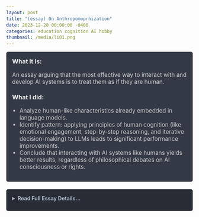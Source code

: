 ```yaml
---
layout: post
title: "(essay) On Anthropomoprhization"
date: 2023-12-20 00:00:00 -0400
categories: education cognition AI hobby
thumbnail: /media/li01.png
---
```


<div style="padding: 15px; border: 1px solid #555; border-radius: 5px; margin-bottom: 20px; background-color: #333a45;">
  <h3 style="margin-top: 0; color: #eee;">What it is:</h3>
  <p style="font-size: 1.1em; color: #ccc;">An essay arguing that the most effective way to interact with and develop AI systems is to treat them as if they are human.</p>
  
  <h3 style="color: #eee;">What I did:</h3>
  <ul style="font-size: 1.1em; list-style-type: disc; padding-left: 20px; color: #ccc;">
    <li>Analyze human-like characteristics already embedded in language models.</li>
    <li>Identify pattern: applying principles of human cognition (like emotional engagement, step-by-step reasoning, and iterative decision-making) to LLMs leads to significant performance improvements.</li>
    <li>Conclude that interacting with AI systems like humans yields better results, regardless of philosophical debates on AI consciousness or rights.</li>
  </ul>
</div>

<details style="margin-bottom: 20px; background-color: #282c34; padding: 15px; border-radius: 5px; border: 1px solid #444;">
<summary style="cursor: pointer; font-weight: bold; color: #adbac7; margin-bottom: 10px;">Read Full Essay Details...</summary>
<div markdown="1">

---

## Introduction

"We named it ChatGPT and not a person's name very intentionally" said Sam Altman, founder of Open AI, in October 2023. We are often advised to avoid assigning human traits and characteristics to animals or other entities, a concept known as anthropomorphism. Such caution is based on the idea of human exceptionalism, which suggests that humans are fundamentally different and superior to other beings (de Waal, 2016). This notion of human superiority, as described by de Waal, is influenced by religious beliefs and is prevalent in many scientific fields. However, de Waal argues that "this premise is out of line with modern evolutionary biology and neuroscience" (2016). Nevertheless, humans seem to naturally anthropomorphize even the most basic computer systems (see "The Eliza Effect", Hall, 2023). To some commentators, this instinct could have unintended consequences, as ascribing human qualities to technology makes it easier for its creators to shirk responsibility for its errors and impacts (Rosenberg, 2023). Other skeptics agree, seeing AI as "just a tool", and that thinking of AI as an independent, intelligent entity is both misleading and dangerous, as it might cause us to mismanage the technology (Lanier, 2023). These are important philosophical debates that seem certain to intensify and persist. Nevertheless, I make a practical argument for treating AIs like humans, withholding judgment and comment on human exceptionalism and any potential dangers of anthropomorphism, void also of any comment on the humanity, consciousness, or rights of AI systems. We should treat AI systems like humans because research suggests that this is a successful approach.

## Human beings and computer systems

Humanness has been built into some of our computer systems for decades, although objectives of these systems vary by discipline. Cognitive architectures like ACT-R and SOAR, introduced in the 1970s and 1980s, model human cognitive processes, primarily for research purposes (Langley, 2009). They abstractly simulate human sensory experiences, such as visual and auditory perception, and interact with their environment to help us advance our understanding of human cognition. Builders of AI systems also deliberately design systems inspired by human cognition, but not necessarily to further our understanding of human cognition, but rather to build more efficient systems. Many recent papers in AI have drawn inspiration from the study of human cognition (Kaizer 2023; Kojima 2023; Lightman 2023; Li 2023; Yao 2023; Zelikman 2022).

By virtue of modality, some AI systems are inherently human-like in terms of their inputs. Like cognitive architectures, latest-generation multimodal AI models like GPT4 are capable of vision and hearing (OpenAI, 2023), while PaLM-E and Gemini have additional capabilities for interacting with the physical environment; (Driess, 2023; Pichai, 2023). Examining the training data that powers these modalities reveals a deep influence of human perspective. This human-centricity is particularly apparent when considering how large language models represent spatial data, constructing a world model through a human lens.

## Building a world model

Language models function as token-prediction machines (Shanahan, 2023), generating responses based on their training data. With exceptions, training data is usually human-generated, resulting in agents with human biases.

These biases include a bias for human perception, as opposed to the perception of other biological agents. Professor Margaret Wilson explains in her writing on embodied cognition that "spatial concepts, such as front, back, up, and down… are articulated in terms of our body's position in, and movement through, space" (2015). The shape of human bodies influence how we perceive the world (Wilson, 2015). Thus, large language models trained on human data share with humans a human-centric understanding of the world. The AI may not be embodied, but its training data is of a human-bodied perspective, which stands upright, with two forward-facing eyes, a nose, and a mouth. As a proof of concept, pure-text LLMs are able to perform spatial-cognitive tasks using only the text-based symbolic data they are trained on from the internet, much like how humans can spatially understand environments through verbal descriptions alone (Sternberg, 2011; Taylor, 1992).

So, language models are token-prediction machines trained on human data. What, then, does it mean to predict the next token well? Cognitive scientist and professor Murray Shanahan says, "Predicting the next token well means you understand the underlying reality that led to the creation of that token" (Shanahan, 2023). That LLMs can answer spatial-cognitive questions well, along with research showing that understanding of physical spaces through a single channel is possible (Taylor, 1992), indicate that LLMs understand the underlying reality of our environment. This understanding extends beyond spatialization, as Open AI chief scientist Ilya Sutskever states, "The way to think about it is that when we train a large neural network to accurately predict the next word in lots of different texts from the internet, what we are doing is learning a world model."

## Treat me like a human

Academic researchers, observing the human-centric world model hardcoded into language models, have applied concepts from human cognition to these models for significant performance gains in research experiments and standard benchmarks. Repeated evidence suggests a strong link between the success of these studies and the practice of treating these systems as akin to human cognitive agents. The following are published examples of applying understanding of human cognition to large language models.

## Emotional Stimuli

According to Li et al. in their 2023 paper on emotion and AI, "understanding and responding to emotional cues gives humans distinct advantages in problem-solving." With this understanding of human cognition, the researchers aimed to give that same advantage to large language models. The authors introduce "EmotionPrompt", a simple prompting method that enhances outputs in LLMs, including ChatGPT, GPT4, and Llama 2 (Li et al., 2023). Li et al. present a headline figure of 10.9% average improvement in terms of performance, truthfulness, and responsibility metrics when prompting with EmotionPrompt compared to without. On drafting the text of each EmotionPrompts, the authors state: "…we take inspiration from three types of well-established psychological phenomena: Self-monitoring, social cognitive theory, and cognitive emotion regulation" (Li et al. 2023).

![Emotional Stimuli](/media/li01.png)

As to why EmotionPrompts work, the authors speculate that emotion could be forcing the model either process or simulate processing more deeply and respond in a way that acknowledges those emotional aspects (Li et al., 2023). More concretely, the authors observed that that the emotional stimuli "enriched the original prompts' representation." This enrichment is based on the concept that emotional cues add additional context and depth to the prompts, allowing the language model to generate responses that are more nuanced, empathetic, or aligned with human-like emotional responses (Li et al.)

Research continues into how neural networks function (Blazek, 2022) and why emotional stimuli would enhance LLM performance. Nevertheless, the authors applied current understanding of human cognition and emotion to significantly improve language model performance.

## Process reasoning

Educators and students understand the importance of showing work when solving problems. This practice demonstrates the student's thought process to the teacher, while aiding in the student's cognitive development by encouraging methodical, step-by-step reasoning. Australian mathematicians Norman Wildberger and Daniel Mansfield document an early instance of step-by-step reasoning in their analysis of 3000–4000-year-old Babylonian clay tablets. Amongst the tablets are some of the earliest evidence of formal education (worked math problems) and a table of reciprocals (a reference document, similar to a multiplication table today), which represents the world's oldest known trigonometric table – huge contributions to our understanding of Babylonian culture and sexagesimal trigonometry (Mansfield, 2017). By studying ancient cuneiform tablets, Wildberger and Mansfield show that ancient Babylonian scribes "thought in algorithms, or procedures, that you go step-by-step to get an answer. That's how they encoded their information" (Wildberger, 2017). In analysis of multiple instructional and educational clay tablets, they determine it was the procedure that was important to ancient scribes and students, and not the answer, stating that "The answer is usually something very trivial for them in fact, they procedure is what they are being trained on" (Wildberger).

These same principles of multi-step reasoning can be used to gain similar benefits in output quality in large language models. Lightman et al., motivated by reducing costs and increasing efficiency of training LLMs, researched whether models solve mathematical problems better with outcome supervision, which provides feedback (or reward) for a final result, or process supervision, which provides feedback for each intermediate reasoning step (Lightman et al., 2023). In other words, do the models perform better when simply delivering the answer, or when they show step-by-step reasoning? Lightman et al. found that process supervision (working problems step-by-step) led to a 2.6x improvement in training data efficiency when compared to outcome (final answer only) supervision. Process supervision also helped in reducing false positives – cases where a model produced the correct answer but with incorrect reasoning or logic.

Other researchers similarly have similarly applied step-by-step reasoning to language models. In their 2023 paper, titled "Large Language Models are Zero-Shot Reasoners", Kojima and colleagues created a new prompting method to improve zero-shot performance in LLMs called "Zero-shot-Chain of Thought". "Chain of thought" indicates the process of breaking down a problem into smaller, more manageable steps. "Zero-shot" means the user offers no examples when making a query, while "one-shot" means providing one example, "two shot" means providing two examples, and so on. Zero-shot responses typically have lower accuracy due to the lack of contextual examples. Kojima et al. found that incorporating the phrase "Let's think step by step" to zero-shot prompts significantly enhances LLMs' reasoning capabilities and output responses.

![Process Reasoning](/media/li02.png)

To use or not to use Zero-Shot-CoT is like the choice between meticulously solving a math problem on paper, detailing each step, versus mentally calculating it. The more complex the problem, the more advantageous it becomes to use chain of thought reasoning, as it helps to methodically work through each step and reduce errors that might occur from attempting to solve everything at once. Zero-shot-CoT is based on our same understanding of the benefits of multi-step reasoning used by Babylonian scribes with ancient math, and Lightman et al. to train models with 'process supervision' rather than 'outcome supervision'. Using Zero-shot CoT, Kojima et al. saw significant improvement on two math tasks: accuracy improvement on the GSM8K math dataset increased by 30.3%, and a notable 61% increase in scores on the MultiArith datasets (2023).

## Iterative Reasoning

Humans can improve reasoning skills by taking longer to reach conclusions and considering more alternative conclusions (Sternberg, 2006). Taking longer allows the reasoner to review past information, which then informs subsequent decisions in an iterative process. The concept of iterative reasoning, where one systematically evaluates multiple possibilities before arriving at a conclusion, is both a human trait and an applicable strategy in enhancing language models. Yao et al. (2023) in their 'Tree of Thoughts' (ToT) paper, use and cite cognitive science research on decision making to significantly improve problem-solving capabilities in LLMs.

In the language of Daniel Kahneman's "System 1 and System 2" theory of human cognitive processing (2011), language models operate in system 1 – a fast, automatic, intuition-based mode of thinking (Yao et al., 2023). Imagine for a moment that you are limited to responding to a query like our current language models: Once you begin you can't backtrack. If your response begins poorly, it's difficult to recover. You can't plan beyond the next token. To know when your response is complete, you must look behind. This imagination exercise offers a glimpse as to why models are poor at planning (and sometimes poor at answering generally) – "Please write a story in 100 words" rarely results in a story of exactly 100 words.

Operating in system 1 does not allow for planning. To steer an LLM's thinking toward a slower, more deliberate, and more logical "system 2"-type reasoning ToT guides a language model through a series of steps, or reasoned paths, with different branches and backtracking to guide an AI toward a response that is more coherent, logically consistent, and reflective of a deeper understanding of the query.

To illustrate how Tree of Thoughts (ToT) works let's look at the research paper's creative writing experiment. The ToT-equipped chatbot functions as follows: The chatbot is prompted to perform a creative writing task. Where a normal chatbot would generate one final output and deliver it to the user, the ToT-equipped chatbot begins with writing five 'plans' for the assignment. It then evaluates each of the five plans, noting each plan's strengths, weaknesses, and areas of potential. It 'votes' on the best plan and uses that plan as a foundation to complete the writing assignment. This approach generates considerable text output when compared to standard querying, and requires extra time, computing power, and that the system have a large context window (running memory of the conversation).

The above experimental workflow features one "ToT step": several outputs are made, voted on, and then acted upon. Other experiments in the paper involve multiple ToT steps, along with backtracking, that allow the AI to revisit previous branches if the chosen branch isn't as fruitful as expected. By simulating system 2 reasoning in this way, we instruct the AI first to show us what it's thinking, and only then give us the answer (Kaizer, 2023).

Yao et al. drew inspiration from cognitive scientist Allen Newall and his colleagues in designing ToT: "To design such a planning process, we return to the origins of artificial intelligence (and cognitive science), drawing inspiration from the planning processes explored by Newell, Shaw, and Simon starting in the 1950s. Newell and colleagues characterized problem solving as search through a combinatorial problem space, represented as a tree. We thus propose the Tree of Thoughts (ToT) framework for general problem solving with language models." This structure allows a ToT-equipped AI to decide which branch to take with heuristics, explore different continuations within a thought process, plan, look ahead, and backtrack (Yao et al), mimicking human cognition in both design and function.

In this early experiment in the application of tree of thought reasoning to large language models, ToT significantly improved problem-solving abilities in three tasks difficult for current LLMs: creative writing (higher coherence score by AI and human scoring), Game of 24 (74% success rate compared to 4% without ToT), and 5x5 Crosswords (20% game win success rate vs. 0%). The Tree of Thought paper, which built off Chain-of-Thought (CoT) reasoning by Kojima et al., has immediate implications for today's large language models. AI researcher Lukasz Kaizer thinks CoT and ToT reasoning strategies will play a crucial role in the development toward artificial general intelligence (AGI) in the coming months and years (Kaizer, 2023). By introducing system 2 thinking to LLMs with tree of thought reasoning, Yao et al. draw on concepts from human cognition in an aim to liberate LLMs from their "token-level, left-to-right decision-making processes," to construct a more human-like approach to problem solving.

## Concluding Remarks

These examples of artificial intelligence research show the process of iterative improvement to AI systems, informed by concepts of human cognition. Each iteration results in an AI system more human-like than the last, opening opportunities for the application of additional human cognitive knowledge, and enhancing the rationale for treating these systems as human.

To most effectively use human-centric AI systems, we should think of and interact with them as if they are humans. By acknowledging the results of these studies and others, everyone, from AI scientists, to software developers, to consumer-level chatbot users, can leverage our understanding of humans and apply it to interactions with language models for better experiences.

The implications of this conclusion emphasize key philosophical and ethical questions about artificial intelligence in society. Regardless how these debates unfold in the future, thinking of and treating AIs like humans delivers positive results today. In fact, you are not likely to get far as an AI researcher if you don't. And as a chatbot user, you would be wise to include such statements as "Let's think step by step" and "This is very important to my career" to your prompts so as to not be comparatively disadvantaged.

## Abstract

Research in artificial intelligence consistently shows that applying knowledge of human cognition to AI systems enhances their performance. This is an iterative process – as we further embed aspects of human cognition into AI systems, they become more human, opening avenues for more applications. For this reason, I propose that the best way to interact with and think of AI systems is as if they are human beings. I begin by analyzing the human-like characteristics already embedded in language models to better understand why they respond to human cognitive approaches. I then examine aspects of human cognition – emotional engagement, step-by-step reasoning, and iterative decision-making processes – and the direct application of these concepts in large language models (LLMs), as well as the positive results. These studies serve as empirical evidence supporting human treatment of AI systems.

**Final Paper – MSTU-4133: Computers and Cognition**

Posted on December 20, 2023

**For the Best Experience, Treat Me Like a Human!**

Yuri Gushiken | mkg2145@tc.columbia.edu

Teachers College, Columbia University

MSTU-4133: Cognition and Computers

Dr. Rachel Um

20 December 2023


## References

Altman, S., & Murati, M. (2023, October 21). OpenAI CEO Sam Altman and CTO Mira Murati on the Future of AI and ChatGPT | WSJ Tech Live 2023 [Video]. YouTube. https://www.youtube.com/watch?v=byYlC2cagLw

Awasthi, A., Sarawagi, S., Goyal, R., Ghosh, S., & Piratla, V. (2019). PIE: Parallel Iterative Edit Models for Local Sequence Transduction. GitHub repository. https://github.com/awasthiabhijeet/PIE

Benchetrit, Y., Banville, H. J., & King, J.-R. (2023, October 18). Toward a real-time decoding of images from brain activity. Meta. Retrieved [18 Dec, 2023], from https://ai.meta.com/blog/brain-ai-image-decoding-meg-magnetoencephalography/

Blazek, P. J. (2022, March 2). Why we will never open deep learning's black box. Towards Data Science. Retrieved from https://towardsdatascience.com/why-we-will-never-open-deep-learnings-black-box-4c27cd335118

Chemero, A. (2023). LLMs differ from human cognition because they are not embodied. Nature Human Behaviour, 7(11), 1828-1829. https://doi.org/10.1038/s41562-023-01723-5

de Waal, F. (2016, April 8). What I Learned From Tickling Apes. The New York Times. Retrieved from https://www.nytimes.com/2016/04/10/opinion/sunday/what-i-learned-from-tickling-apes.html

Driess, D., Xia, F., Sajjadi, M. S. M., Lynch, C., Chowdhery, A., Ichter, B., Wahid, A., Tompson, J., Vuong, Q., Yu, T., Huang, W., Chebotar, Y., Sermanet, P., Duckworth, D., Levine, S., Vanhoucke, V., Hausman, K., Toussaint, M., Greff, K., Zeng, A., Mordatch, I., & Florence, P. (2023). PaLM-E: An Embodied Multimodal Language Model. arXiv:2303.03378 [cs.LG]. https://doi.org/10.48550/arXiv.2303.03378

Frith, C. D., & Frith, U. (2012). Mechanisms of Social Cognition. Annual Review of Psychology, 63, 287–313. https://doi.org/10.1146/annurev-psych-120710-100449

Germanidis, A. (2023, December 11). Introducing General World Models. Runway Research. https://research.runwayml.com/introducing-general-world-models

Hall, D. (Producer). (2019, December 10). The ELIZA Effect. 99% Invisible. Retrieved from https://99percentinvisible.org/episode/the-eliza-effect/

Kaizer, L. (2023). (2023, November 2). Deep Learning Decade and GPT-4. AI HOUSE | Lukasz Kaiser, OpenAI | AI for Ukraine: Season 2 [Video]. YouTube. https://www.youtube.com/watch?v=Vrvc2rPuXTE

Kojima, T., Gu, S. S., Reid, M., Matsuo, Y., & Iwasawa, Y. (2023). Large Language Models are Zero-Shot Reasoners. arXiv preprint arXiv:2205.11916. https://doi.org/10.48550/arXiv.2205.11916

Javaheripi, M., & Bubeck, S. (2023, December 12). Phi-2: The surprising power of small language models. Microsoft Research Blog. Retrieved from https://www.microsoft.com/en-us/research/blog/phi-2-the-surprising-power-of-small-language-models/

Jones, A. L. (2021). Scaling Scaling Laws with Board Games. arXiv:2104.03113. https://doi.org/10.48550/arXiv.2104.03113

Karpathy, A. [Andrej Karpathy]. (2023, November 22). [1hr Talk] Intro to Large Language Models [Video]. YouTube. https://www.youtube.com/watch?v=zjkBMFhNj_g

Kahneman, D. (2011). Thinking, fast and slow. Farrar, Straus and Giroux.

Langley, P., Laird, J. E., & Rogers, S. (2009). Cognitive architectures: Research issues and challenges. Cognitive Systems Research, 10(2), 141-160.

Lanier, J. (2023, April 20). There Is No A.I. The New Yorker. https://www.newyorker.com/science/annals-of-artificial-intelligence/there-is-no-ai

Lightman, H., Kosaraju, V., Burda, Y., Edwards, H., Baker, B., Lee, T., Leike, J., Schulman, J., Sutskever, I., & Cobbe, K. (2023). Let's Verify Step by Step. arXiv:2305.20050. https://doi.org/10.48550/arXiv.2305.20050

Li, C., Wang, J., Zhang, Y., Zhu, K., Hou, W., Lian, J., Luo, F., Yang, Q., & Xie, X. (2023). Large Language Models Understand and Can Be Enhanced by Emotional Stimuli. Institute of Software, CAS; Microsoft; William & Mary; Department of Psychology, Beijing Normal University; HKUST. https://arxiv.org/abs/2307.11760

Mansfield, D. F., & Wildberger, N. J. (2017). Plimpton 322 is Babylonian exact sexagesimal trigonometry. Historia Mathematica, 44(4), 395-419. https://doi.org/10.1016/j.hm.2017.08.001

Ni, P. (2019, December 8). 3 Reasons People Become Manipulative. Psychology Today. Retrieved from https://www.psychologytoday.com/us/blog/communication-success/201912/3-reasons-people-become-manipulative

OpenAI. (2023). GPT-4 Technical Report. Retrieved from [https://arxiv.org/abs/2303.08774].

OpenAI. (2023, February 24). Planning for AGI and beyond. OpenAI Blog. Retrieved from https://openai.com/blog/planning-for-agi-and-beyond

Peng, J. (2018, December 4). How human is AI and should AI be granted rights? Columbia Computer Science. Retrieved from https://blogs.cuit.columbia.edu/jp3864/2018/12/04/how-human-is-ai-and-should-ai-be-granted-rights/

Pichai, S., & Hassabis, D. (2023, December 6). Introducing Gemini: our largest and most capable AI model. The Keyword. Google. Retrieved from https://blog.google/technology/ai/google-gemini-ai/?utm_source=gdm&utm_medium=referral#sundar-note

Rosenberg, S. (2023, December 20). AI's colossal puppet show. Axios. Retrieved from https://www.axios.com/2023/12/20/ai-puppet-show-robots-autonomy

Shanahan, M. (2023). Machine Learning Street Talk (MLST). 2023. #93 Prof. Murray Shanahan - Consciousness, Embodiment, Language Models [Video]. YouTube. https://youtu.be/BqkWpP3uMMU?si=deBaQu4ggoSgbjK0

Sternberg, R. J. (2011). Cognitive psychology (6th ed.). Cengage Learning.

Sternberg, R. J. (2006). The Nature of Creativity. Creativity Research Journal, 18(1), 87–98.

Sutskever, I., & Huang, J. (2023, March). Ilya Sutskever (OpenAI) and Jensen Huang (NVIDIA CEO): AI Today and Vision of the Future [Video]. YouTube. https://www.youtube.com/watch?v=Ckz8XA2hW84

Taylor, H. A., & Tversky, B. (1992). Spatial mental models derived from survey and route descriptions. Journal of Memory and Language, 31, 261-292. https://doi.org/10.1016/0749-596X(92)90014-O

Wildberger, N. J. (2017, January 16). Old Babylonian mathematics and Plimpton 322: The remarkable OB sexagesimal system [Video]. YouTube. https://www.youtube.com/watch?v=J5Ug3Cr8RUE&t=1315s

Wilson, M. (2002). Six views of embodied cognition. Psychonomic Bulletin & Review, 9(4), 625-636.

Yao, S., Yu, D., Zhao, J., Shafran, I., Griffiths, T. L., Cao, Y., & Narasimhan, K. (2023). Tree of thoughts: Deliberate problem solving with large language models. arXiv. https://arxiv.org/abs/2305.10601v2

Zelikman, E., Wu, Y., Mu, J., & Goodman, N. D. (2022). STaR: Bootstrapping Reasoning With Reasoning. arXiv:2203.14465. https://doi.org/10.48550/arXiv.2203.14465

[1] In pursuit of more efficient computer systems, AI also contributes to cognitive science. See "Toward a real-time decoding of images from brain activity" by Meta: https://ai.meta.com/blog/brain-ai-image-decoding-meg-magnetoencephalography/

[2] The PHI-2 model, distinct in its use of solely synthetic data for training, offers an alternative approach to traditional human-generated data sets. See https://www.microsoft.com/en-us/research/blog/phi-2-the-surprising-power-of-small-language-models/

---

You can download the full paper here:

- [MSTU4133_Final_YuriGushiken-submit-copy.pdf](/media/MSTU4133_Final_YuriGushiken-submit-copy.pdf)

</div>
</details>

